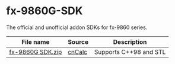 # fx-9860G-SDK
The official and unofficial addon SDKs for fx-9860 series.

| File name | Source | Description |
|---|---|---|
|[fx-9860G SDK.zip](https://github.com/MicroCBer/fx-9860G-SDK/blob/main/fx-9860G%20SDK.zip)|[cnCalc](https://www.cncalc.org/thread-12566-1-1.html)| Supports C++98 and STL|
